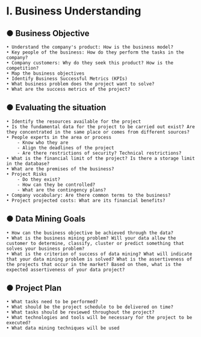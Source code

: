 # **I. Business Understanding**

## **● Business Objective**

    • Understand the company's product: How is the business model?
    • Key people of the business: How do they perform the tasks in the company?
    • Company customers: Why do they seek this product? How is the competition?
    • Map the business objectives
    • Identify Business Successful Metrics (KPIs)
    • What business problem does the project want to solve?
    • What are the success metrics of the project?

## **● Evaluating the situation**

    • Identify the resources available for the project
    • Is the fundamental data for the project to be carried out exist? Are they concentrated in the same place or comes from different sources?
    • People experts in the area or process
        - Know who they are
        - Align the deadlines of the project 
        - Are there restrictions of security? Technical restrictions?
    • What is the financial limit of the project? Is there a storage limit in the database?
    • What are the premises of the business?
    • Project Risks
        - Do they exist? 
        - How can they be controlled?
        - What are the contingency plans?
    • Company vocabulary: Are there common terms to the business?
    • Project projected costs: What are its financial benefits?

## **● Data Mining Goals**

    • How can the business objective be achieved through the data?
    • What is the business mining problem? Will your data allow the customer to determine, classify, cluster or predict something that solves your business problem?
    • What is the criterion of success of data mining? What will indicate that your data mining problem is solved? What is the assertiveness of the projects that occur in the market? Based on them, what is the expected assertiveness of your data project?

## **● Project Plan**

    • What tasks need to be performed?
    • What should be the project schedule to be delivered on time?
    • What tasks should be reviewed throughout the project?
    • What technologies and tools will be necessary for the project to be executed?
    • What data mining techniques will be used